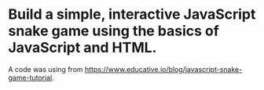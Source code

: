 # Build a simple, interactive JavaScript snake game using the basics of JavaScript and HTML.

A code was using from https://www.educative.io/blog/javascript-snake-game-tutorial.

